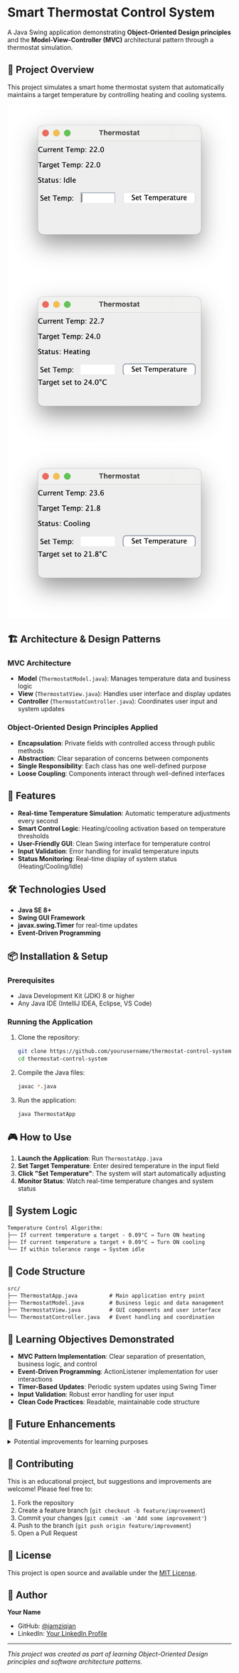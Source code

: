 # Smart Thermostat Control System

A Java Swing application demonstrating **Object-Oriented Design principles** and the **Model-View-Controller (MVC)** architectural pattern through a thermostat simulation.

## 🎯 Project Overview

This project simulates a smart home thermostat system that automatically maintains a target temperature by controlling heating and cooling systems.

![Thermostat Demo](idle_stat.png)
![Thermostat Demo](heating_stat.png)
![Thermostat Demo](cooling_stat.png)

## 🏗️ Architecture & Design Patterns

### MVC Architecture
- **Model** (`ThermostatModel.java`): Manages temperature data and business logic
- **View** (`ThermostatView.java`): Handles user interface and display updates  
- **Controller** (`ThermostatController.java`): Coordinates user input and system updates

### Object-Oriented Design Principles Applied
- **Encapsulation**: Private fields with controlled access through public methods
- **Abstraction**: Clear separation of concerns between components
- **Single Responsibility**: Each class has one well-defined purpose
- **Loose Coupling**: Components interact through well-defined interfaces

## 🚀 Features

- **Real-time Temperature Simulation**: Automatic temperature adjustments every second
- **Smart Control Logic**: Heating/cooling activation based on temperature thresholds
- **User-Friendly GUI**: Clean Swing interface for temperature control
- **Input Validation**: Error handling for invalid temperature inputs
- **Status Monitoring**: Real-time display of system status (Heating/Cooling/Idle)

## 🛠️ Technologies Used

- **Java SE 8+**
- **Swing GUI Framework**
- **javax.swing.Timer** for real-time updates
- **Event-Driven Programming**

## 📦 Installation & Setup

### Prerequisites
- Java Development Kit (JDK) 8 or higher
- Any Java IDE (IntelliJ IDEA, Eclipse, VS Code)

### Running the Application
1. Clone the repository:
   ```bash
   git clone https://github.com/yourusername/thermostat-control-system.git
   cd thermostat-control-system
   ```

2. Compile the Java files:
   ```bash
   javac *.java
   ```

3. Run the application:
   ```bash
   java ThermostatApp
   ```

## 🎮 How to Use

1. **Launch the Application**: Run `ThermostatApp.java`
2. **Set Target Temperature**: Enter desired temperature in the input field
3. **Click "Set Temperature"**: The system will start automatically adjusting
4. **Monitor Status**: Watch real-time temperature changes and system status

## 🧠 System Logic

```
Temperature Control Algorithm:
├── If current temperature ≤ target - 0.09°C → Turn ON heating
├── If current temperature ≥ target + 0.09°C → Turn ON cooling  
└── If within tolerance range → System idle
```

## 🔧 Code Structure

```
src/
├── ThermostatApp.java          # Main application entry point
├── ThermostatModel.java        # Business logic and data management
├── ThermostatView.java         # GUI components and user interface
└── ThermostatController.java   # Event handling and coordination
```

## 🎯 Learning Objectives Demonstrated

- **MVC Pattern Implementation**: Clear separation of presentation, business logic, and control
- **Event-Driven Programming**: ActionListener implementation for user interactions
- **Timer-Based Updates**: Periodic system updates using Swing Timer
- **Input Validation**: Robust error handling for user input
- **Clean Code Practices**: Readable, maintainable code structure

## 🚀 Future Enhancements

<details>
<summary>Potential improvements for learning purposes</summary>

- **Strategy Pattern**: Different temperature control algorithms (Eco, Aggressive, etc.)
- **Observer Pattern**: Multiple temperature sensors and displays
- **Factory Pattern**: Support for different thermostat types
- **Data Persistence**: Save/load temperature history
- **Unit Testing**: JUnit tests for business logic
- **Configuration**: External settings file support

</details>

## 🤝 Contributing

This is an educational project, but suggestions and improvements are welcome! Please feel free to:

1. Fork the repository
2. Create a feature branch (`git checkout -b feature/improvement`)
3. Commit your changes (`git commit -am 'Add some improvement'`)
4. Push to the branch (`git push origin feature/improvement`)
5. Open a Pull Request

## 📝 License

This project is open source and available under the [MIT License](LICENSE).

## 👤 Author

**Your Name**
- GitHub: [@iamziqian](https://github.com/iamziqian)
- LinkedIn: [Your LinkedIn Profile](https://linkedin.com/in/violet-fu-ziqian)

---

*This project was created as part of learning Object-Oriented Design principles and software architecture patterns.*
